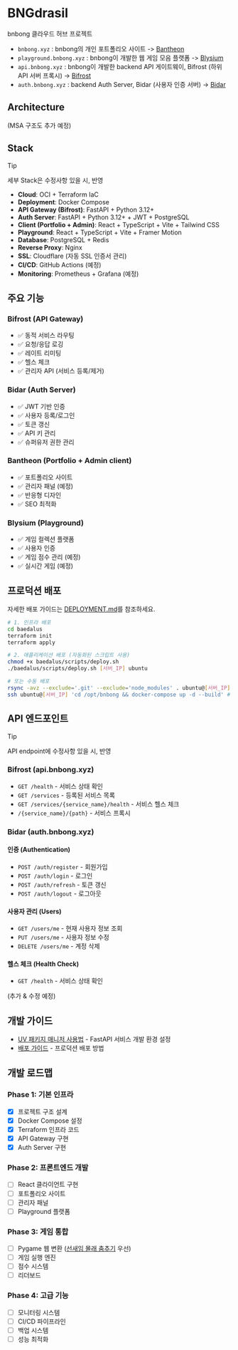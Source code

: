 # BNGdrasil

bnbong 클라우드 허브 프로젝트

- `bnbong.xyz` : bnbong의 개인 포트폴리오 사이트 -> [Bantheon](https://github.com/BNGdrasil/Bantheon)
- `playground.bnbong.xyz` : bnbong이 개발한 웹 게임 모음 플랫폼 -> [Blysium](https://github.com/BNGdrasil/Blysium)
- `api.bnbong.xyz` : bnbong이 개발한 backend API 게이트웨이, Bifrost (하위 API 서버 프록시) -> [Bifrost](https://github.com/BNGdrasil/Bifrost)
- `auth.bnbong.xyz` : backend Auth Server, Bidar (사용자 인증 서버) -> [Bidar](https://github.com/BNGdrasil/Bidar)

## Architecture

(MSA 구조도 추가 예정)

## Stack

> [!TIP]
 > 세부 Stack은 수정사항 있을 시, 반영

- **Cloud**: OCI + Terraform IaC
- **Deployment**: Docker Compose
- **API Gateway (Bifrost)**: FastAPI + Python 3.12+
- **Auth Server**: FastAPI + Python 3.12+ + JWT + PostgreSQL
- **Client (Portfolio + Admin)**: React + TypeScript + Vite + Tailwind CSS
- **Playground**: React + TypeScript + Vite + Framer Motion
- **Database**: PostgreSQL + Redis
- **Reverse Proxy**: Nginx
- **SSL**: Cloudflare (자동 SSL 인증서 관리)
- **CI/CD**: GitHub Actions (예정)
- **Monitoring**: Prometheus + Grafana (예정)

## 주요 기능

### Bifrost (API Gateway)

- ✅ 동적 서비스 라우팅
- ✅ 요청/응답 로깅
- ✅ 레이트 리미팅
- ✅ 헬스 체크
- ✅ 관리자 API (서비스 등록/제거)

### Bidar (Auth Server)

- ✅ JWT 기반 인증
- ✅ 사용자 등록/로그인
- ✅ 토큰 갱신
- ✅ API 키 관리
- ✅ 슈퍼유저 권한 관리

### Bantheon (Portfolio + Admin client)

- ✅ 포트폴리오 사이트
- ✅ 관리자 패널 (예정)
- ✅ 반응형 디자인
- ✅ SEO 최적화

### Blysium (Playground)

- ✅ 게임 컬렉션 플랫폼
- ✅ 사용자 인증
- ✅ 게임 점수 관리 (예정)
- ✅ 실시간 게임 (예정)

## 프로덕션 배포

자세한 배포 가이드는 [DEPLOYMENT.md](./DEPLOYMENT.md)를 참조하세요.

```bash
# 1. 인프라 배포
cd baedalus
terraform init
terraform apply

# 2. 애플리케이션 배포 (자동화된 스크립트 사용)
chmod +x baedalus/scripts/deploy.sh
./baedalus/scripts/deploy.sh [서버_IP] ubuntu

# 또는 수동 배포
rsync -avz --exclude='.git' --exclude='node_modules' . ubuntu@[서버_IP]:/opt/bnbong/
ssh ubuntu@[서버_IP] 'cd /opt/bnbong && docker-compose up -d --build' # 예시
```

## API 엔드포인트

> [!TIP]
 > API endpoint에 수정사항 있을 시, 반영

### Bifrost (api.bnbong.xyz)

- `GET /health` - 서비스 상태 확인
- `GET /services` - 등록된 서비스 목록
- `GET /services/{service_name}/health` - 서비스 헬스 체크
- `/{service_name}/{path}` - 서비스 프록시

### Bidar (auth.bnbong.xyz)

#### 인증 (Authentication)

- `POST /auth/register` - 회원가입
- `POST /auth/login` - 로그인
- `POST /auth/refresh` - 토큰 갱신
- `POST /auth/logout` - 로그아웃

#### 사용자 관리 (Users)

- `GET /users/me` - 현재 사용자 정보 조회
- `PUT /users/me` - 사용자 정보 수정
- `DELETE /users/me` - 계정 삭제

#### 헬스 체크 (Health Check)

- `GET /health` - 서비스 상태 확인

(추가 & 수정 예정)

## 개발 가이드

- [UV 패키지 매니저 사용법](./UV_GUIDE.md) - FastAPI 서비스 개발 환경 설정
- [배포 가이드](./DEPLOYMENT.md) - 프로덕션 배포 방법

## 개발 로드맵

### Phase 1: 기본 인프라

- [x] 프로젝트 구조 설계
- [x] Docker Compose 설정
- [x] Terraform 인프라 코드
- [x] API Gateway 구현
- [x] Auth Server 구현

### Phase 2: 프론트엔드 개발

- [ ] React 클라이언트 구현
- [ ] 포트폴리오 사이트
- [ ] 관리자 패널
- [ ] Playground 플랫폼

### Phase 3: 게임 통합

- [ ] Pygame 웹 변환 ([선새임 몰래 춤추기](https://github.com/bnbong/rickTcal_Game) 우선)
- [ ] 게임 실행 엔진
- [ ] 점수 시스템
- [ ] 리더보드

### Phase 4: 고급 기능

- [ ] 모니터링 시스템
- [ ] CI/CD 파이프라인
- [ ] 백업 시스템
- [ ] 성능 최적화
